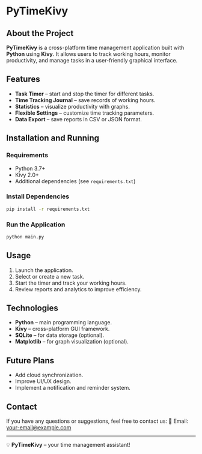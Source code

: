# PyTimeKivy

## About the Project
**PyTimeKivy** is a cross-platform time management application built with **Python** using **Kivy**. It allows users to track working hours, monitor productivity, and manage tasks in a user-friendly graphical interface.

## Features
- **Task Timer** – start and stop the timer for different tasks.
- **Time Tracking Journal** – save records of working hours.
- **Statistics** – visualize productivity with graphs.
- **Flexible Settings** – customize time tracking parameters.
- **Data Export** – save reports in CSV or JSON format.

## Installation and Running
### Requirements
- Python 3.7+
- Kivy 2.0+
- Additional dependencies (see `requirements.txt`)

### Install Dependencies
```sh
pip install -r requirements.txt
```

### Run the Application
```sh
python main.py
```

## Usage
1. Launch the application.
2. Select or create a new task.
3. Start the timer and track your working hours.
4. Review reports and analytics to improve efficiency.

## Technologies
- **Python** – main programming language.
- **Kivy** – cross-platform GUI framework.
- **SQLite** – for data storage (optional).
- **Matplotlib** – for graph visualization (optional).

## Future Plans
- Add cloud synchronization.
- Improve UI/UX design.
- Implement a notification and reminder system.

## Contact
If you have any questions or suggestions, feel free to contact us:
📧 Email: [your-email@example.com](mailto:your-email@example.com)

---
💡 **PyTimeKivy** – your time management assistant!

